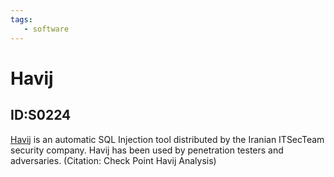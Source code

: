```yaml
---
tags:
   - software
---
```

# Havij
## ID:S0224
[Havij](software/S0224) is an automatic SQL Injection tool distributed by the Iranian ITSecTeam security company. Havij has been used by penetration testers and adversaries. (Citation: Check Point Havij Analysis)
